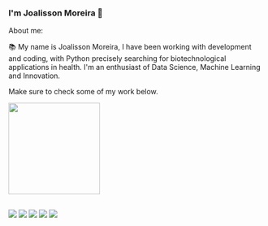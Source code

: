 ### I'm Joalisson Moreira 👋


About me:

:books: My name is Joalisson Moreira, I have been working with development
and coding, with Python precisely searching for biotechnological applications in health. I'm an enthusiast of Data Science, Machine Learning and Innovation.

Make sure to check some of my work below.

<div>
	<a href="http://https://github.com/joalissoncm">
	<img height="180cm" src="https://github-readme-stats.vercel.app/api?username=joalissoncm&show_icons=true&theme=dracula&include_all_comits-true&count_private-true"/>
</div>
	
##
<div>
<a href="https://www.instagram.com/joalisson.study" target="_blank"><img src="https://user-images.githubusercontent.com/63914002/131933876-60b996c8-2bca-4bb3-a2a5-29a954f6ad5f.png" target="_blank"></a>
<a href="mailto:joalisson.contato@gmail.com"><img src="https://user-images.githubusercontent.com/63914002/131935656-072d5aff-c7af-482b-a9c7-750950f76029.png" target="_blank"></a>
<a href="https://www.linkedin.com/in/joalisson-da-costa-moreira-12119b220"><img src="https://user-images.githubusercontent.com/63914002/132699983-32897d84-5900-4d8e-aa70-0fbcfcf3a924.png" target="_blank"></a>
<a href="https://medium.com/@joalissoncm"><img src="https://img.shields.io/badge/Medium-12100E?style=for-the-badge&logo=medium&logoColor=white" target="_blank"></a>
<a href="https://twitch.tv/joalissonmaster"><img src="https://img.shields.io/badge/Twitch-9146FF?style=for-the-badge&logo=twitch&logoColor=white" target="_blank"></a>
</div>
  

<!--
**JoalissonCM/joalissoncm** is a ✨ _special_ ✨ repository because its `README.md` (this file) appears on your GitHub profile.



Here are some ideas to get you started:

- 🔭 I’m currently working on ...
- 🌱 I’m currently learning ...
- 👯 I’m looking to collaborate on ...
- 🤔 I’m looking for help with ...
- 💬 Ask me about ...
- 📫 How to reach me: ...
- 😄 Pronouns: ...
- ⚡ Fun fact: ...
-->
